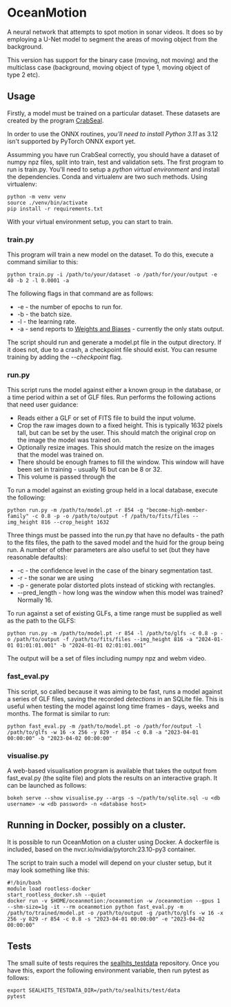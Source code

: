 # OceanMotion

A neural network that attempts to spot motion in sonar videos. It does so by employing a U-Net model to segment the areas of moving object from the background.

This version has support for the binary case (moving, not moving) and the multiclass case (background, moving object of type 1, moving object of type 2 etc).

## Usage

Firstly, a model must be trained on a particular dataset. These datasets are created by the program [CrabSeal](https://github.com/onidaito/crabseal).

In order to use the ONNX routines, *you'll need to install Python 3.11* as 3.12 isn't supported by PyTorch ONNX export yet.

Assumming you have run CrabSeal correctly, you should have a dataset of numpy npz files, split into train, test and validation sets. The first program to run is train.py. You'll need to setup a *python virtual environment* and install the dependencies. Conda and virtualenv are two such methods. Using virtualenv:

    python -m venv venv
    source ./venv/bin/activate
    pip install -r requirements.txt

With your virtual environment setup, you can start to train.

### train.py

This program will train a new model on the dataset. To do this, execute a command similiar to this:

    python train.py -i /path/to/your/dataset -o /path/for/your/output -e 40 -b 2 -l 0.0001 -a

The following flags in that command are as follows:

* -e <num> - the number of epochs to run for.
* -b <num> - the batch size.
* -l <num> - the learning rate.
* -a - send reports to [Weights and Biases](https://wandb.ai/) - currently the only stats output.

The script should run and generate a model.pt file in the output directory. If it does not, due to a crash, a checkpoint file should exist. You can resume training by adding the *--checkpoint* flag. 

### run.py

This script runs the model against either a known group in the database, or a time period within a set of GLF files. Run performs the following actions that need user guidance:

* Reads either a GLF or set of FITS file to build the input volume.
* Crop the raw images down to a fixed height. This is typically 1632 pixels tall, but can be set by the user. This should match the original crop on the image the model was trained on.
* Optionally resize images. This should match the resize on the images that the model was trained on.
* There should be enough frames to fill the window. This window will have been set in training - usually 16 but can be 8 or 32.
* This volume is passed through the 

To run a model against an existing group held in a local database, execute the following:

    python run.py -m /path/to/model.pt -r 854 -g "become-high-member-family" -c 0.8 -p -o /path/to/output -f /path/to/fits/files --img_height 816 --crop_height 1632

Three things must be passed into the run.py that have no defaults - the path to the fits files, the path to the saved model and the huid for the group being run. A number of other parameters are also useful to set (but they have reasonable defaults):

* -c <num> - the confidence level in the case of the binary segmentation tast.
* -r <num> - the sonar we are using
* -p - generate polar distorted plots instead of sticking with rectangles.
* --pred_length <num> - how long was the window when this model was trained? Normally 16.

To run against a set of existing GLFs, a time range must be supplied as well as the path to the GLFS:

    python run.py -m /path/to/model.pt -r 854 -l /path/to/glfs -c 0.8 -p -o /path/to/output -f /path/to/fits/files --img_height 816 -a "2024-01-01 01:01:01.001" -b "2024-01-01 02:01:01.001"

The output will be a set of files including numpy npz and webm video.

### fast_eval.py

This script, so called because it was aiming to be fast, runs a model against a series of GLF files, saving the recorded *detections* in an SQLite file. This is useful when testing the model against long time frames - days, weeks and months. The format is similar to run:

    python fast_eval.py -m /path/to/model.pt -o /path/for/output -l /path/to/glfs -w 16 -x 256 -y 829 -r 854 -c 0.8 -a "2023-04-01 00:00:00" -b "2023-04-02 00:00:00"


### visualise.py

A web-based visualisation program is available that takes the output from fast_eval.py (the sqlite file) and plots the results on an interactive graph. It can be launched as follows:

    bokeh serve --show visualise.py --args -s ~/path/to/sqlite.sql -u <db username> -w <db password> -n <database host>

## Running in Docker, possibly on a cluster.

It is possible to run OceanMotion on a cluster using Docker. A dockerfile is included, based on the nvcr.io/nvidia/pytorch:23.10-py3 container. 

The script to train such a model will depend on your cluster setup, but it may look something like this:

    #!/bin/bash
    module load rootless-docker
    start_rootless_docker.sh --quiet
    docker run -v $HOME/oceanmotion:/oceanmotion -w /oceanmotion --gpus 1 --shm-size=1g -it --rm oceanmotion python fast_eval.py -m /path/to/trained/model.pt -o /path/to/output -g /path/to/glfs -w 16 -x 256 -y 829 -r 854 -c 0.8 -s "2023-04-01 00:00:00" -e "2023-04-02 00:00:00"

## Tests

The small suite of tests requires the [sealhits_testdata](https://github.com/OniDaito/sealhits_testdata) repository. Once you have this, export the following environment variable, then run pytest as follows:

    export SEALHITS_TESTDATA_DIR=/path/to/sealhits/test/data
    pytest
